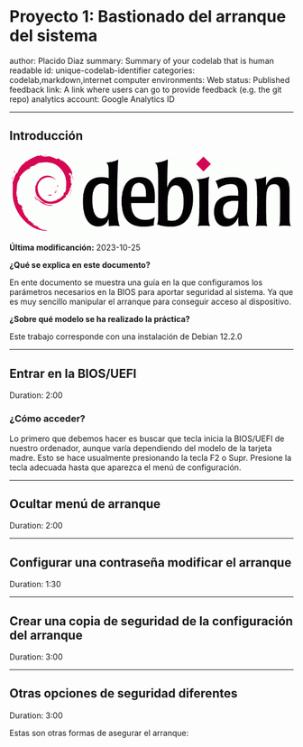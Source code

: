 # Proyecto 1: Bastionado del arranque del sistema

author: Placido Diaz
summary: Summary of your codelab that is human readable
id: unique-codelab-identifier
categories: codelab,markdown,internet computer
environments: Web
status: Published
feedback link: A link where users can go to provide feedback (e.g. the git repo)
analytics account: Google Analytics ID



---


## **Introducción**

![debian](img/debian.png)

**Última modificanción:** 2023-10-25

**¿Qué se explica en este documento?**

En ente documento se muestra una guía en la que configuramos los parámetros necesarios en la BIOS para aportar seguridad al sistema. Ya que es muy sencillo manipular el arranque para conseguir acceso al dispositivo.

**¿Sobre qué modelo se ha realizado la práctica?**

Este trabajo corresponde con una instalación de Debian 12.2.0



---

## **Entrar en la BIOS/UEFI**

Duration: 2:00

### ¿Cómo acceder?
Lo primero que debemos hacer es buscar que tecla inicia la BIOS/UEFI de nuestro ordenador, aunque varía dependiendo del modelo de la tarjeta madre. Esto se hace usualmente presionando la tecla F2 o Supr. Presione la tecla adecuada hasta que aparezca el menú de configuración.

---

## **Ocultar menú de arranque**

Duration: 2:00



---

## **Configurar una contraseña modificar el arranque**

Duration: 1:30


---

## **Crear una copia de seguridad de la configuración del arranque**

Duration: 3:00



---

## **Otras opciones de seguridad diferentes**

Duration: 3:00

Estas son otras formas de asegurar el arranque:

